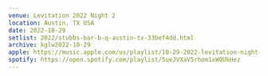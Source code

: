 ```yaml
---
venue: Levitation 2022 Night 2
location: Austin, TX USA
date: 2022-10-29
setlist: 2022/stubbs-bar-b-q-austin-tx-33bef4dd.html
archive: kglw2022-10-29
apple: https://music.apple.com/us/playlist/10-29-2022-levitation-night-2/pl.u-NpXmzeaTNyY1Bk
spotify: https://open.spotify.com/playlist/5ueJVXaV5rhom1xW0UkHez
---
```

